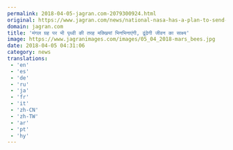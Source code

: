 ```yaml
---
permalink: 2018-04-05-jagran.com-2079300924.html
original: https://www.jagran.com/news/national-nasa-has-a-plan-to-send-a-swarm-of-robot-bees-to-mars-jagranspecial-17778385.html
domain: jagran.com
title: 'मंगल ग्रह पर भी पृथ्वी की तरह मक्खियां भिनभिनाएंगी, ढूंढेगी जीवन का साक्ष्य'
image: https://www.jagranimages.com/images/05_04_2018-mars_bees.jpg
date: 2018-04-05 04:31:06
category: news
translations: 
 - 'en'
 - 'es'
 - 'de'
 - 'ru'
 - 'ja'
 - 'fr'
 - 'it'
 - 'zh-CN'
 - 'zh-TW'
 - 'ar'
 - 'pt'
 - 'hy'
---
```


